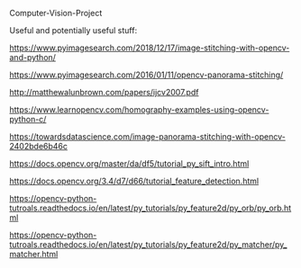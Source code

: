 Computer-Vision-Project

Useful and potentially useful stuff:

https://www.pyimagesearch.com/2018/12/17/image-stitching-with-opencv-and-python/

https://www.pyimagesearch.com/2016/01/11/opencv-panorama-stitching/

http://matthewalunbrown.com/papers/ijcv2007.pdf

https://www.learnopencv.com/homography-examples-using-opencv-python-c/

https://towardsdatascience.com/image-panorama-stitching-with-opencv-2402bde6b46c

https://docs.opencv.org/master/da/df5/tutorial_py_sift_intro.html

https://docs.opencv.org/3.4/d7/d66/tutorial_feature_detection.html

https://opencv-python-tutroals.readthedocs.io/en/latest/py_tutorials/py_feature2d/py_orb/py_orb.html

https://opencv-python-tutroals.readthedocs.io/en/latest/py_tutorials/py_feature2d/py_matcher/py_matcher.html